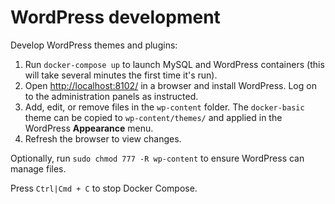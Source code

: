 # WordPress development

Develop WordPress themes and plugins:

1. Run `docker-compose up` to launch MySQL and WordPress containers (this will take several minutes the first time it's run).
1. Open <http://localhost:8102/> in a browser and install WordPress. Log on to the administration panels as instructed.
1. Add, edit, or remove files in the `wp-content` folder. The `docker-basic` theme can be copied to `wp-content/themes/` and applied in the WordPress **Appearance** menu.
1. Refresh the browser to view changes.

Optionally, run `sudo chmod 777 -R wp-content` to ensure WordPress can manage files.

Press `Ctrl|Cmd + C` to stop Docker Compose.
